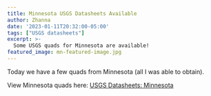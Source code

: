 ```yaml
---
title: Minnesota USGS Datasheets Available
author: Zhanna
date: '2023-01-11T20:32:00-05:00'
tags: ["USGS datasheets"]
excerpt: >-
  Some USGS quads for Minnesota are available!
featured_image: mn-featured-image.jpg
---
```


Today we have a few quads from Minnesota (all I was able to obtain).

View Minnesota quads here: [USGS Datasheets: Minnesota](/usgs-datasheets/minnesota/)